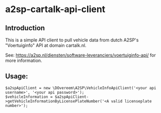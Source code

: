 # a2sp-cartalk-api-client

## Introduction

This is a simple API client to pull vehicle data from dutch A2SP's "Voertuiginfo" API at domain cartalk.nl.

See: https://a2sp.nl/diensten/software-leveranciers/voertuiginfo-api/ for more information.

## Usage:

```
$a2spApiClient = new \DOvereem\A2SP\VehicleInfoApiClient('<your api username>', '<your api password>');
$vehicleInformation = $a2spApiClient->getVehicleInformationByLicensePlateNumber('<A valid licenseplate number>');
```

